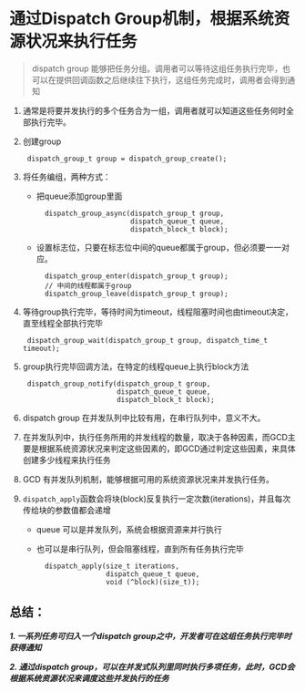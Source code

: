 # 通过Dispatch Group机制，根据系统资源状况来执行任务

> dispatch group 能够把任务分组。调用者可以等待这组任务执行完毕，也可以在提供回调函数之后继续往下执行，这组任务完成时，调用者会得到通知

1. 通常是将要并发执行的多个任务合为一组，调用者就可以知道这些任务何时全部执行完毕。

2. 创建group
	
		dispatch_group_t group = dispatch_group_create();

3. 将任务编组，两种方式：
	* 把queue添加group里面
	
			dispatch_group_async(dispatch_group_t group,
								 dispatch_queue_t queue,
								 dispatch_block_t block);

	* 设置标志位，只要在标志位中间的queue都属于group，但必须要一一对应。
		
			dispatch_group_enter(dispatch_group_t group);
			// 中间的线程都属于group	
			dispatch_group_leave(dispatch_group_t group);


4. 等待group执行完毕，等待时间为timeout，线程阻塞时间也由timeout决定，直至线程全部执行完毕
	
		dispatch_group_wait(dispatch_group_t group, dispatch_time_t timeout);

5. group执行完毕回调方法，在特定的线程queue上执行block方法
	
		dispatch_group_notify(dispatch_group_t group,
                     		  dispatch_queue_t queue,
                     		  dispatch_block_t block);

6. dispatch group 在并发队列中比较有用，在串行队列中，意义不大。
7. 在并发队列中，执行任务所用的并发线程的数量，取决于各种因素，而GCD主要是根据系统资源状况来判定这些因素的，即GCD通过判定这些因素，来具体创建多少线程来执行任务

8. GCD 有并发队列机制，能够根据可用的系统资源状况来并发执行任务。

9. `dispatch_apply`函数会将块(block)反复执行一定次数(iterations)，并且每次传给块的参数值都会递增
	* queue 可以是并发队列，系统会根据资源来并行执行
	* 也可以是串行队列，但会阻塞线程，直到所有任务执行完毕
		
			dispatch_apply(size_t iterations, 
						   dispatch_queue_t queue,
						   void (^block)(size_t));

## 总结：

***1. 一系列任务可归入一个dispatch group之中，开发者可在这组任务执行完毕时获得通知***

***2. 通过dispatch group，可以在并发式队列里同时执行多项任务，此时，GCD会根据系统资源状况来调度这些并发执行的任务***




